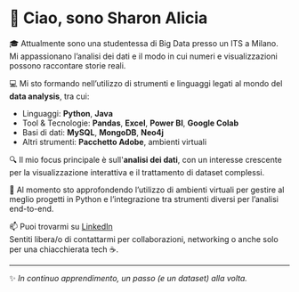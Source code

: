 # 👋 Ciao, sono Sharon Alicia

🎓 Attualmente sono una studentessa di Big Data presso un ITS a Milano.  
Mi appassionano l’analisi dei dati e il modo in cui numeri e visualizzazioni possono raccontare storie reali.

💻 Mi sto formando nell’utilizzo di strumenti e linguaggi legati al mondo del **data analysis**, tra cui:
- Linguaggi: **Python**, **Java**
- Tool & Tecnologie: **Pandas**, **Excel**, **Power BI**, **Google Colab**
- Basi di dati: **MySQL**, **MongoDB**, **Neo4j**
- Altri strumenti: **Pacchetto Adobe**, ambienti virtuali

🔍 Il mio focus principale è sull'**analisi dei dati**, con un interesse crescente per la visualizzazione interattiva e il trattamento di dataset complessi.

🌱 Al momento sto approfondendo l’utilizzo di ambienti virtuali per gestire al meglio progetti in Python e l’integrazione tra strumenti diversi per l’analisi end-to-end.

📫 Puoi trovarmi su [LinkedIn](https://www.linkedin.com/in/sharon-burgo-687646365/)  
Sentiti libera/o di contattarmi per collaborazioni, networking o anche solo per una chiacchierata tech ☕.

---

✨ *In continuo apprendimento, un passo (e un dataset) alla volta.*
